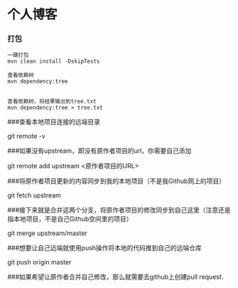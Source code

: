 # 个人博客

### 打包

```
一键打包
mvn clean install -DskipTests

查看依赖树
mvn dependency:tree 


查看依赖树，将结果输出到tree.txt
mvn dependency:tree > tree.txt
```

###查看本地项目连接的远端目录

git remote -v


###如果没有upstream，即没有原作者项目的url，你需要自己添加

git remote add upstream <原作者项目的URL>


###将原作者项目更新的内容同步到我的本地项目（不是我Github网上的项目）

git fetch upstream


###接下来就是合并这两个分支，将原作者项目的修改同步到自己这里（注意还是指本地项目，不是自己Github空间里的项目）

git merge upstream/master

###想要让自己远端就使用push操作将本地的代码推到自己的远端仓库

git push origin master

###如果希望让原作者合并自己修改，那么就需要去github上创建pull request.
